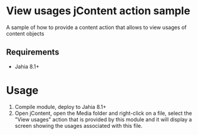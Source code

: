 # View usages jContent action sample
A sample of how to provide a content action that allows to view usages of content objects


## Requirements
- Jahia 8.1+

# Usage

1. Compile module, deploy to Jahia 8.1+
2. Open jContent, open the Media folder and right-click on a file, select the "View usages" action that is provided by this module and it will display a screen showing the usages associated with this file.